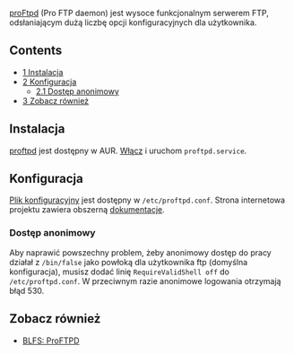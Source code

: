 [proFtpd](http://proftpd.org/) (Pro FTP daemon) jest wysoce funkcjonalnym serwerem FTP, odsłaniającym dużą liczbę opcji konfiguracyjnych dla użytkownika.

## Contents

*   [1 Instalacja](#Instalacja)
*   [2 Konfiguracja](#Konfiguracja)
    *   [2.1 Dostęp anonimowy](#Dostęp_anonimowy)
*   [3 Zobacz również](#Zobacz_również)

## Instalacja

[proftpd](https://aur.archlinux.org/packages/proftpd/) jest dostępny w AUR. [Włącz](/index.php/Systemd "Systemd") i uruchom `proftpd.service`.

## Konfiguracja

[Plik konfiguracyjny](http://www.proftpd.org/docs/howto/ConfigFile.html) jest dostępny w `/etc/proftpd.conf`. Strona internetowa projektu zawiera obszerną [dokumentacje](http://www.proftpd.org/docs/).

### Dostęp anonimowy

Aby naprawić powszechny problem, żeby anonimowy dostęp do pracy działał z `/bin/false` jako powłoką dla użytkownika ftp (domyślna konfiguracja), musisz dodać linię `RequireValidShell off` do `/etc/proftpd.conf`. W przeciwnym razie anonimowe logowania otrzymają błąd 530.

## Zobacz również

*   [BLFS: ProFTPD](http://www.linuxfromscratch.org/blfs/view/7.6/server/proftpd.html)